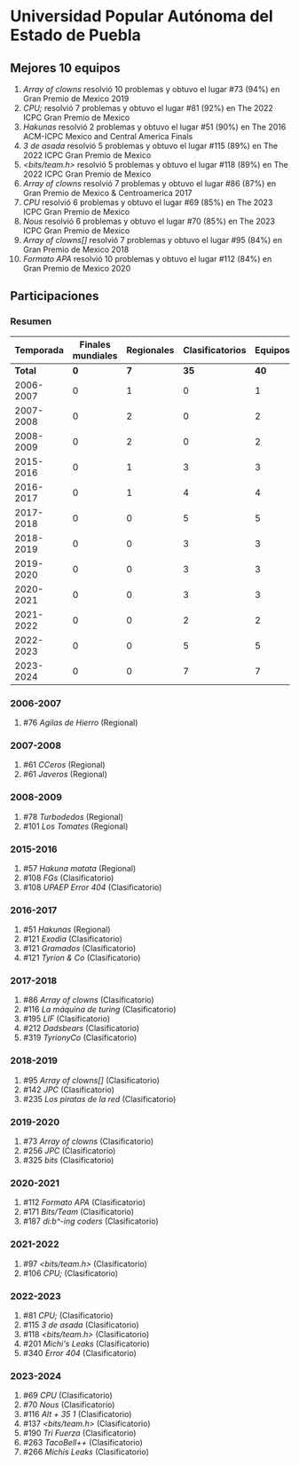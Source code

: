 ---
---

# Universidad Popular Autónoma del Estado de Puebla

## Mejores 10 equipos

1. _Array of clowns_ resolvió 10 problemas y obtuvo el lugar #73 (94%) en Gran Premio de Mexico 2019
1. _CPU;_ resolvió 7 problemas y obtuvo el lugar #81 (92%) en The 2022 ICPC Gran Premio de Mexico
1. _Hakunas_ resolvió 2 problemas y obtuvo el lugar #51 (90%) en The 2016 ACM-ICPC Mexico and Central America Finals
1. _3 de asada_ resolvió 5 problemas y obtuvo el lugar #115 (89%) en The 2022 ICPC Gran Premio de Mexico
1. _<bits/team.h>_ resolvió 5 problemas y obtuvo el lugar #118 (89%) en The 2022 ICPC Gran Premio de Mexico
1. _Array of clowns_ resolvió 7 problemas y obtuvo el lugar #86 (87%) en Gran Premio de Mexico & Centroamerica 2017
1. _CPU_ resolvió 6 problemas y obtuvo el lugar #69 (85%) en The 2023 ICPC Gran Premio de Mexico
1. _Nous_ resolvió 6 problemas y obtuvo el lugar #70 (85%) en The 2023 ICPC Gran Premio de Mexico
1. _Array of clowns[]_ resolvió 7 problemas y obtuvo el lugar #95 (84%) en Gran Premio de Mexico 2018
1. _Formato APA_ resolvió 10 problemas y obtuvo el lugar #112 (84%) en Gran Premio de Mexico 2020

## Participaciones

### Resumen

| Temporada | Finales mundiales | Regionales | Clasificatorios | Equipos |
| --- | --- | --- | --- | --- |
| **Total** | **0** | **7** | **35** | **40** |
| 2006-2007 | 0 | 1 | 0 | 1 |
| 2007-2008 | 0 | 2 | 0 | 2 |
| 2008-2009 | 0 | 2 | 0 | 2 |
| 2015-2016 | 0 | 1 | 3 | 3 |
| 2016-2017 | 0 | 1 | 4 | 4 |
| 2017-2018 | 0 | 0 | 5 | 5 |
| 2018-2019 | 0 | 0 | 3 | 3 |
| 2019-2020 | 0 | 0 | 3 | 3 |
| 2020-2021 | 0 | 0 | 3 | 3 |
| 2021-2022 | 0 | 0 | 2 | 2 |
| 2022-2023 | 0 | 0 | 5 | 5 |
| 2023-2024 | 0 | 0 | 7 | 7 |

### 2006-2007

1. #76 _Agilas de Hierro_ (Regional)

### 2007-2008

1. #61 _CCeros_ (Regional)
1. #61 _Javeros_ (Regional)

### 2008-2009

1. #78 _Turbodedos_ (Regional)
1. #101 _Los Tomates_ (Regional)

### 2015-2016

1. #57 _Hakuna matata_ (Regional)
1. #108 _FGs_ (Clasificatorio)
1. #108 _UPAEP Error 404_ (Clasificatorio)

### 2016-2017

1. #51 _Hakunas_ (Regional)
1. #121 _Exodia_ (Clasificatorio)
1. #121 _Gramados_ (Clasificatorio)
1. #121 _Tyrion & Co_ (Clasificatorio)

### 2017-2018

1. #86 _Array of clowns_ (Clasificatorio)
1. #116 _La máquina de turing_ (Clasificatorio)
1. #195 _LIF_ (Clasificatorio)
1. #212 _Dadsbears_ (Clasificatorio)
1. #319 _TyrionyCo_ (Clasificatorio)

### 2018-2019

1. #95 _Array of clowns[]_ (Clasificatorio)
1. #142 _JPC_ (Clasificatorio)
1. #235 _Los piratas de la red_ (Clasificatorio)

### 2019-2020

1. #73 _Array of clowns_ (Clasificatorio)
1. #256 _JPC_ (Clasificatorio)
1. #325 _bits_ (Clasificatorio)

### 2020-2021

1. #112 _Formato APA_ (Clasificatorio)
1. #171 _Bits/Team_ (Clasificatorio)
1. #187 _di:b^-ing coders_ (Clasificatorio)

### 2021-2022

1. #97 _<bits/team.h>_ (Clasificatorio)
1. #106 _CPU;_ (Clasificatorio)

### 2022-2023

1. #81 _CPU;_ (Clasificatorio)
1. #115 _3 de asada_ (Clasificatorio)
1. #118 _<bits/team.h>_ (Clasificatorio)
1. #201 _Michi's Leaks_ (Clasificatorio)
1. #340 _Error 404_ (Clasificatorio)

### 2023-2024

1. #69 _CPU_ (Clasificatorio)
1. #70 _Nous_ (Clasificatorio)
1. #116 _Alt + 35 1_ (Clasificatorio)
1. #137 _<bits/team.h>_ (Clasificatorio)
1. #190 _Tri Fuerza_ (Clasificatorio)
1. #263 _TacoBell++_ (Clasificatorio)
1. #266 _Michis Leaks_ (Clasificatorio)



